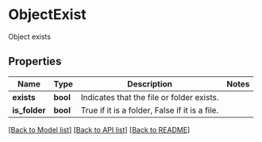 # ObjectExist

Object exists

## Properties

Name | Type | Description | Notes
---- | ---- | ----------- | -----
**exists** | **bool** | Indicates that the file or folder exists. | 
**is_folder** | **bool** | True if it is a folder, False if it is a file. | 

[[Back to Model list]](../README.md#documentation-for-models) [[Back to API list]](../README.md#documentation-for-api-endpoints) [[Back to README]](../README.md)
